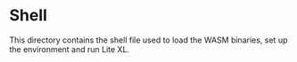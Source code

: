 # Shell

This directory contains the shell file used to load the WASM binaries,
set up the environment and run Lite XL.
